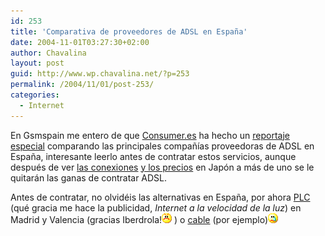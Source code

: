 ```yaml
---
id: 253
title: 'Comparativa de proveedores de ADSL en España'
date: 2004-11-01T03:27:30+02:00
author: Chavalina
layout: post
guid: http://www.wp.chavalina.net/?p=253
permalink: /2004/11/01/post-253/
categories:
  - Internet
---
```

En Gsmspain me entero de que <a href="http://www.consumer.es/" target="_blank">Consumer.es</a> ha hecho un <a href="http://www.consumer.es/web/es/especiales/2003/05/27/61740.php" target="_blank">reportaje especial</a> comparando las principales compañías proveedoras de ADSL en España, interesante leerlo antes de contratar estos servicios, aunque después de ver <a href="http://kirai.bitacoras.com/index.php?p=254" target="_blank">las conexiones</a> <a href="http://kirai.bitacoras.com/index.php?p=255" target="_blank">y los precios</a> en Japón a más de uno se le quitarán las ganas de contratar ADSL.

Antes de contratar, no olvidéis las alternativas en España, por ahora <a href="http://www.iberdrola.es/ovc/html/micrositePLC/index.htm" target="_blank">PLC</a> (qué gracia me hace la publicidad, _Internet a la velocidad de la luz_) en Madrid y Valencia (gracias Iberdrola!![emo](/imagenes/emoticonos/enfadado.gif) ) o <a href="http://www.ono.es/particulares/default.asp?p=01&o=04&s=02&x=centro" target="_blank">cable</a> (por ejemplo)![llorar](/imagenes/emoticonos/llorar.gif)